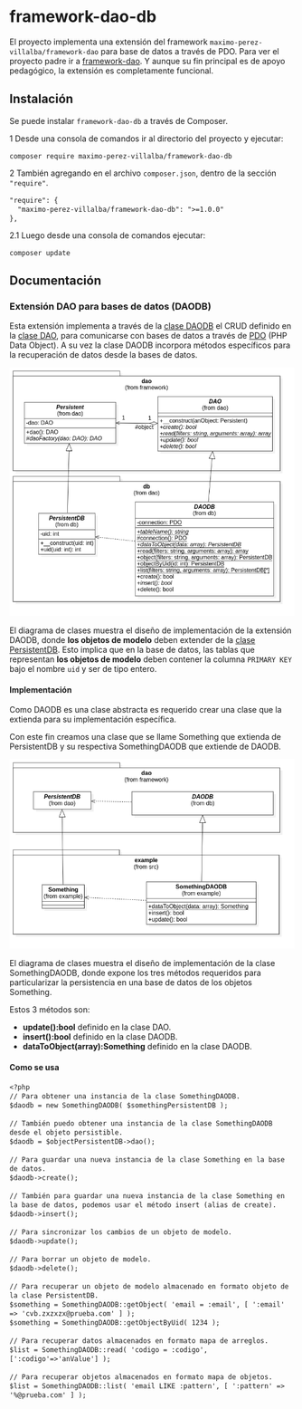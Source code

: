 # framework-dao-db
El proyecto implementa una extensión del framework `maximo-perez-villalba/framework-dao` para base de datos a través de PDO. Para ver el proyecto padre ir a [framework-dao](https://github.com/maximo-perez-villalba/framework-dao). Y aunque su fin principal es de apoyo pedagógico, la extensión es completamente funcional.


## Instalación
Se puede instalar `framework-dao-db` a través de Composer.

1 Desde una consola de comandos ir al directorio del proyecto y ejecutar:
```
composer require maximo-perez-villalba/framework-dao-db
```

2 También agregando en el archivo `composer.json`, dentro de la sección  `"require"`.
```
"require": {
  "maximo-perez-villalba/framework-dao-db": ">=1.0.0"
},
```
2.1 Luego desde una consola de comandos ejecutar:
```
composer update
```


## Documentación
### Extensión DAO para bases de datos (DAODB)
Esta extensión implementa a través de la [clase DAODB](/src/framework/dao/db/DAODB.php) el CRUD definido en la [clase DAO](https://github.com/maximo-perez-villalba/framework-dao/blob/main/src/framework/dao/DAO.php), para comunicarse con bases de datos a través de [PDO](https://www.php.net/manual/es/class.pdo) (PHP Data Object). A su vez la clase DAODB incorpora métodos específicos para la recuperación de datos desde la bases de datos.


![image:uml-class-daodb.png](/docs/uml-class-daodb.png)

El diagrama de clases muestra el diseño de implementación de la extensión DAODB, donde **los objetos de modelo** deben extender de la [clase PersistentDB](/src/framework/dao/db/PersistentDB.php). Esto implica que en la base de datos, las tablas que representan **los objetos de modelo** deben contener la columna `PRIMARY KEY` bajo el nombre `uid` y ser de tipo entero.


#### Implementación
Como DAODB es una clase abstracta es requerido crear una clase que la extienda para su implementación específica.

Con este fin creamos una clase que se llame Something que extienda de PersistentDB y su respectiva SomethingDAODB que extiende de DAODB.

![image:uml-class-something-daodb.png](/docs/uml-class-something-daodb.png)

El diagrama de clases muestra el diseño de implementación de la clase SomethingDAODB, donde expone los tres métodos requeridos para particularizar la persistencia en una base de datos de los objetos Something. 

Estos 3 métodos son:
* **update():bool** definido en la clase DAO.
* **insert():bool** definido en la clase DAODB.
* **dataToObject(array):Something** definido en la clase DAODB.

 
#### Como se usa
```
<?php
// Para obtener una instancia de la clase SomethingDAODB.
$daodb = new SomethingDAODB( $somethingPersistentDB );

// También puedo obtener una instancia de la clase SomethingDAODB desde el objeto persistible. 
$daodb = $objectPersistentDB->dao();

// Para guardar una nueva instancia de la clase Something en la base de datos.
$daodb->create();

// También para guardar una nueva instancia de la clase Something en la base de datos, podemos usar el método insert (alias de create).
$daodb->insert();

// Para sincronizar los cambios de un objeto de modelo.
$daodb->update();

// Para borrar un objeto de modelo.
$daodb->delete();

// Para recuperar un objeto de modelo almacenado en formato objeto de la clase PersistentDB.
$something = SomethingDAODB::getObject( 'email = :email', [ ':email' => 'cvb.zxzxzx@prueba.com' ] );
$something = SomethingDAODB::getObjectByUid( 1234 );

// Para recuperar datos almacenados en formato mapa de arreglos.
$list = SomethingDAODB::read( 'codigo = :codigo', [':codigo'=>'anValue'] );

// Para recuperar objetos almacenados en formato mapa de objetos.
$list = SomethingDAODB::list( 'email LIKE :pattern', [ ':pattern' => '%@prueba.com' ] );
```

